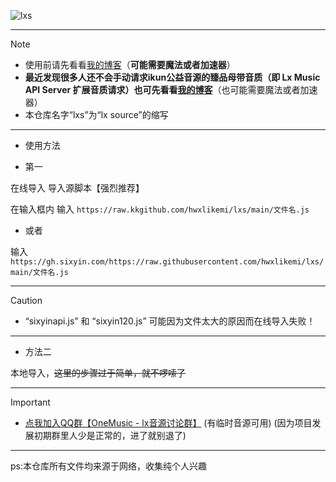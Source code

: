 ![lxs](https://socialify.git.ci/hwxlikemi/lxs/image?description=1&descriptionEditable=Lx%20Music%20Sources%0ALx%20Music%E9%9F%B3%E4%B9%90%E6%BA%90%E8%84%9A%E6%9C%AC%E8%81%9A%E9%9B%86%E5%9C%B0&font=Source%20Code%20Pro&forks=1&issues=1&language=1&logo=https%3A%2F%2Favatars.githubusercontent.com%2Fu%2F159146868%3Fv%3D4&name=1&owner=1&pattern=Plus&pulls=1&stargazers=1&theme=Auto)


---
> [!NOTE]
> - 使用前请先看看[我的博客](https://hwxlikemi.github.io/blog/post/yi-xie-guan-yu-Lx%20Music-yin-yuan-de-wen-ti.html)（**可能需要魔法或者加速器**）
> - **最近发现很多人还不会手动请求ikun公益音源的臻品母带音质（即 Lx Music API Server 扩展音质请求）也可先看看[我的博客](https://hwxlikemi.github.io/blog/post/LX%20Music%20Api%20Server-shou-dong-qing-qiu-%20-deng-%20-jiang-jie.html)**（也可能需要魔法或者加速器）
> - 本仓库名字“lxs”为“lx source”的缩写
---



- 使用方法



-  第一

在线导入 导入源脚本【强烈推荐】

在输入框内 输入 ```https://raw.kkgithub.com/hwxlikemi/lxs/main/文件名.js```


-  或者 

输入```https://gh.sixyin.com/https://raw.githubusercontent.com/hwxlikemi/lxs/main/文件名.js```


---


> [!CAUTION]
> - “sixyinapi.js” 和 “sixyin120.js” 可能因为文件太大的原因而在线导入失败！


---

- 方法二

本地导入，~~这里的步骤过于简单，就不啰嗦了~~

---
> [!important]
> - [点我加入QQ群【OneMusic - lx音源讨论群】](http://qm.qq.com/cgi-bin/qm/qr?_wv=1027&k=wcEe6Gd8EXvvrCtdr1Nq89KYiL6hCpBs&authKey=FSy8GT5r7r6zg53LTVueB%2BPYkHAXaLifkTYSfrQOB%2Ffx8cUfhjWHyhTHMVWrMyuU&noverify=0&group_code=980301509)   (有临时音源可用) (因为项目发展初期群里人少是正常的，进了就别退了)
---

ps:本仓库所有文件均来源于网络，收集纯个人兴趣

